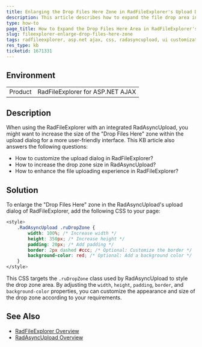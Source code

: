 ```yaml
---
title: Enlarging the Drop Files Here Zone in RadFileExplorer's Upload Dialog
description: This article describes how to expand the file drop area in the upload dialog of RadFileExplorer for better usability.
type: how-to
page_title: How to Expand the Drop Files Here Area in RadFileExplorer's Upload Dialog for ASP.NET AJAX
slug: fileexplorer-enlarge-drop-files-here-zone
tags: radfileexplorer, asp.net ajax, css, radasyncupload, ui customization
res_type: kb
ticketid: 1671331
---
```


## Environment

<table>
<tbody>
<tr>
<td>Product</td>
<td>RadFileExplorer for ASP.NET AJAX</td>
</tr>
</tbody>
</table>

## Description

When using the RadFileExplorer with an integrated RadAsyncUpload, you might want to increase the size of the "Drop Files Here" zone within the upload dialog for a more user-friendly interface. This KB article also answers the following questions:
- How to customize the upload dialog in RadFileExplorer?
- How to increase the drop zone size in RadAsyncUpload?
- How to enhance the file uploading experience in RadFileExplorer?

## Solution

To enlarge the "Drop Files Here" zone in the RadAsyncUpload's upload dialog of RadFileExplorer, add the following CSS to your page:

```css
<style>
    .RadAsyncUpload .ruDropZone {
        width: 100%; /* Increase width */
        height: 350px; /* Increase height */
        padding: 20px; /* Add padding */
        border: 2px dashed #ccc; /* Optional: Customize the border */
        background-color: red; /* Optional: Add a background color */
    }
</style>
```

This CSS targets the `.ruDropZone` class used by RadAsyncUpload to style the drop zone area. By adjusting the `width`, `height`, `padding`, `border`, and `background-color` properties, you can customize the appearance and size of the drop zone according to your requirements.

## See Also

- [RadFileExplorer Overview](https://docs.telerik.com/devtools/aspnet-ajax/controls/fileexplorer/overview)
- [RadAsyncUpload Overview](https://docs.telerik.com/devtools/aspnet-ajax/controls/asyncupload/overview)
